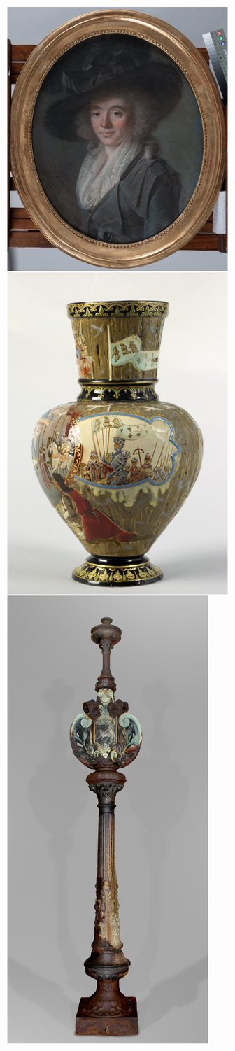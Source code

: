 ![Portrait d'une dame au chapeau noir, François-Bruno Deshays de Colleville](/fichiers/oeuvres/2016-deshays-de-colleville.jpg)
![Vase Galle](fichiers/oeuvres/2007-vase-galle.jpg)
![Réverbère de la fontaine Sainte-Marie](/fichiers/oeuvres/2016-reverbere.jpg)
